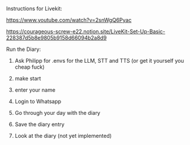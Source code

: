 Instructions for Livekit:

https://www.youtube.com/watch?v=2snWgQ6Pyac

https://courageous-screw-e22.notion.site/LiveKit-Set-Up-Basic-228387d5b8e9805b9158d66094b2a8d9


Run the Diary:

1. Ask Philipp for .envs for the LLM, STT and TTS (or get it yourself you cheap fuck)

2. make start 

3. enter your name

4. Login to Whatsapp 

5. Go through your day with the diary

6. Save the diary entry 

7. Look at the diary (not yet implemented)